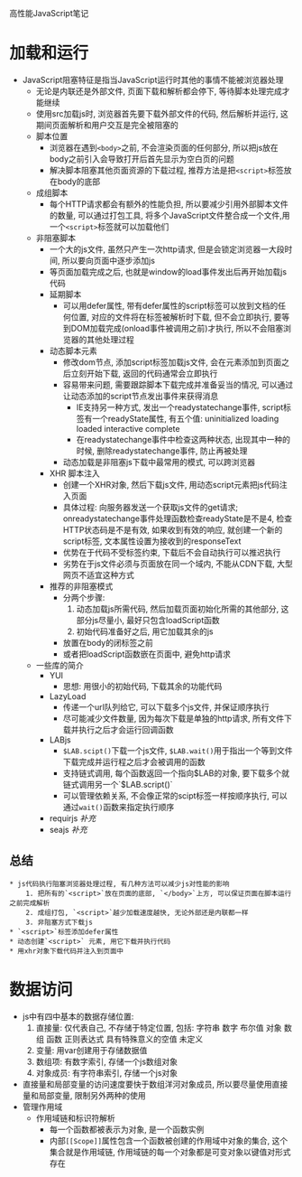 高性能JavaScript笔记

# 加载和运行

* JavaScript阻塞特征是指当JavaScript运行时其他的事情不能被浏览器处理
  * 无论是内联还是外部文件, 页面下载和解析都会停下, 等待脚本处理完成才能继续
  * 使用src加载js时, 浏览器首先要下载外部文件的代码, 然后解析并运行, 这期间页面解析和用户交互是完全被阻塞的
  * 脚本位置
    * 浏览器在遇到`<body>`之前, 不会渲染页面的任何部分, 所以把js放在body之前引入会导致打开后首先显示为空白页的问题
    * 解决脚本阻塞其他页面资源的下载过程, 推荐方法是把`<script>`标签放在body的底部
  * 成组脚本
    * 每个HTTP请求都会有额外的性能负担, 所以要减少引用外部脚本文件的数量, 可以通过打包工具, 将多个JavaScript文件整合成一个文件,用一个`<script>`标签就可以加载他们
  * 非阻塞脚本
    * 一个大的js文件, 虽然只产生一次http请求, 但是会锁定浏览器一大段时间, 所以要向页面中逐步添加js
    * 等页面加载完成之后, 也就是window的load事件发出后再开始加载js代码
    * 延期脚本
      * 可以用defer属性, 带有defer属性的script标签可以放到文档的任何位置, 对应的文件将在标签被解析时下载, 但不会立即执行, 要等到DOM加载完成(onload事件被调用之前)才执行, 所以不会阻塞浏览器的其他处理过程
    * 动态脚本元素
      * 修改dom节点, 添加script标签加载js文件, 会在元素添加到页面之后立刻开始下载, 返回的代码通常会立即执行
      * 容易带来问题, 需要跟踪脚本下载完成并准备妥当的情况, 可以通过让动态添加的script节点发出事件来获得消息
        * IE支持另一种方式, 发出一个readystatechange事件, script标签有一个readyState属性, 有五个值: uninitialized loading loaded interactive complete
        * 在readystatechange事件中检查这两种状态, 出现其中一种的时候, 删除readystatechange事件, 防止再被处理
      * 动态加载是非阻塞js下载中最常用的模式, 可以跨浏览器
    * XHR 脚本注入
      * 创建一个XHR对象, 然后下载js文件, 用动态script元素把js代码注入页面
      * 具体过程: 向服务器发送一个获取js文件的get请求; onreadystatechange事件处理函数检查readyState是不是4, 检查HTTP状态码是不是有效, 如果收到有效的响应, 就创建一个新的script标签, 文本属性设置为接收到的responseText
      * 优势在于代码不受标签约束, 下载后不会自动执行可以推迟执行
      * 劣势在于js文件必须与页面放在同一个域内, 不能从CDN下载, 大型网页不适宜这种方式
    * 推荐的非阻塞模式
      * 分两个步骤:
        1. 动态加载js所需代码, 然后加载页面初始化所需的其他部分, 这部分js尽量小, 最好只包含loadScript函数
        2. 初始代码准备好之后, 用它加载其余的js
      * 放置在body的闭标签之前
      * 或者把loadScript函数嵌在页面中, 避免http请求
  * 一些库的简介
    * YUI
      * 思想: 用很小的初始代码, 下载其余的功能代码
    * LazyLoad
      * 传递一个url队列给它, 可以下载多个js文件, 并保证顺序执行
      * 尽可能减少文件数量, 因为每次下载是单独的http请求, 所有文件下载并执行之后才会运行回调函数
    * LABjs
      * `$LAB.scipt()`下载一个js文件, `$LAB.wait()`用于指出一个等到文件下载完成并运行程之后才会被调用的函数
      * 支持链式调用, 每个函数返回一个指向$LAB的对象, 要下载多个就链式调用另一个`$LAB.script()`
      * 可以管理依赖关系, 不会像正常的scipt标签一样按顺序执行, 可以通过`wait()`函数来指定执行顺序
    * requirjs *补充*
	* seajs *补充*
## 总结
    * js代码执行阻塞浏览器处理过程, 有几种方法可以减少js对性能的影响
	    1. 把所有的`<script>`放在页面的底部, `</body>`上方, 可以保证页面在脚本运行之前完成解析
	    2. 成组打包, `<script>`越少加载速度越快, 无论外部还是内联都一样
	    3. 非阻塞方式下载js
	* `<script>`标签添加defer属性
	* 动态创建`<script>` 元素, 用它下载并执行代码
	* 用xhr对象下载代码并注入到页面中



# 数据访问

* js中有四中基本的数据存储位置:
  1. 直接量: 仅代表自己, 不存储于特定位置, 包括: 字符串 数字 布尔值 对象 数组 函数 正则表达式 具有特殊意义的空值 未定义
  2. 变量: 用var创建用于存储数据值
  3. 数组项: 有数字索引, 存储一个js数组对象
  4. 对象成员: 有字符串索引, 存储一个js对象
* 直接量和局部变量的访问速度要快于数组洋河对象成员, 所以要尽量使用直接量和局部变量, 限制另外两种的使用
* 管理作用域
  * 作用域链和标识符解析
    * 每一个函数都被表示为对象, 是一个函数实例
    * 内部`[[Scope]]`属性包含一个函数被创建的作用域中对象的集合, 这个集合就是作用域链, 作用域链的每一个对象都是可变对象以键值对形式存在


